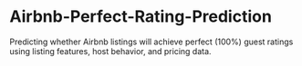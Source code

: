 # Airbnb-Perfect-Rating-Prediction
Predicting whether Airbnb listings will achieve perfect (100%) guest ratings using listing features, host behavior, and pricing data.

